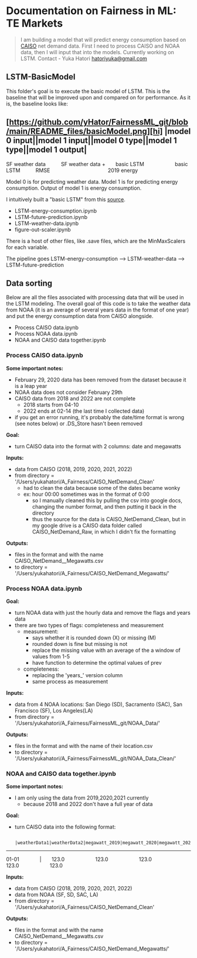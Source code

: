 # Documentation on Fairness in ML: TE Markets
> I am building a model that will predict energy consumption based on [CAISO][CAISO_Page] net demand data.
> First I need to process CAISO and NOAA data, then I will input that into the models. 
> Currently working on LSTM. 
> Contact - Yuka Hatori hatoriyuka@gmail.com

## LSTM-BasicModel
This folder's goal is to execute the basic model of LSTM. This is the baseline that will be improved upon and compared on for performance. As it is, the baseline looks like:

[https://github.com/yHator/FairnessML_git/blob/main/README_files/basicModel.png][hi]
    |model 0 input||model 1 input||model 0 type||model 1 type||model 1 output|
---
SF weather data&emsp;&emsp;&emsp;SF weather data +&emsp;&emsp;basic LSTM&emsp;&emsp;&emsp;&emsp;&emsp;&emsp;basic LSTM&emsp;&emsp;&emsp;RMSE
&emsp;&emsp;&emsp;&emsp;&emsp;&emsp;&emsp;&emsp;&emsp;&emsp;&emsp;2019 energy 

Model 0 is for predicting weather data. Model 1 is for predicting energy consumption. Output of model 1 is energy consumption. 

I intuitively built a "basic LSTM" from this [source][BasicLSTM].

- LSTM-energy-consumption.ipynb
- LSTM-future-prediction.ipynb
- LSTM-weather-data.ipynb
- figure-out-scaler.ipynb

There is a host of other files, like .save files, which are the MinMaxScalers for each variable. 

The pipeline goes LSTM-energy-consumption --> LSTM-weather-data --> LSTM-future-prediction

## Data sorting
Below are all the files associated with processing data that will be used in the LSTM modeling.
The overall goal of this code is to take the weather data from NOAA (it is an average of several years data in the format of one year) and put the energy consumption data from CAISO alongside. 
- Process CAISO data.ipynb
- Process NOAA data.ipynb
- NOAA and CAISO data together.ipynb

### Process CAISO data.ipynb ###
**Some important notes:**
- February 29, 2020 data has been removed from the dataset because it is a leap year
- NOAA data does not consider February 29th
- CAISO data from 2018 and 2022 are not complete
  - 2018 starts from 04-10
  - 2022 ends at 02-14 (the last time I collected data)
- if you get an error running, it's probably the date/time format is wrong (see notes below) or .DS_Store hasn't been removed

**Goal:**
- turn CAISO data into the format with 2 columns: date and megawatts

**Inputs:**
- data from CAISO (2018, 2019, 2020, 2021, 2022)
- from directory = '/Users/yukahatori/A_Fairness/CAISO_NetDemand_Clean'
  - had to clean the data because some of the dates became wonky
  - ex: hour 00:00 sometimes was in the format of 0:00
    - so I manually cleaned this by pulling the csv into google docs, changing the number format, and then putting it back in the directory
    - thus the source for the data is CAISO_NetDemand_Clean, but in my google drive is a CAISO data folder called CAISO_NetDemand_Raw, in which I didn't fix the formatting

**Outputs:**
- files in the format and with the name CAISO_NetDemand_<date>_Megawatts.csv
- to directory = '/Users/yukahatori/A_Fairness/CAISO_NetDemand_Megawatts/'

### Process NOAA data.ipynb ###
**Goal:**
- turn NOAA data with just the hourly data and remove the flags and years data
- there are two types of flags: completeness and measurement
  - measurement:
    - says whether it is rounded down (X) or missing (M)
    - rounded down is fine but missing is not
    - replace the missing value with an average of the a window of values from 1-5
    - have function to determine the optimal values of prev 
  - completeness:
    - replacing the 'years_' version column
    - same process as measurement

**Inputs:**
- data from 4 NOAA locations: San Diego (SD), Sacramento (SAC), San Francisco (SF), Los Angeles(LA)
- from directory = '/Users/yukahatori/A_Fairness/FairnessML_git/NOAA_Data/'

**Outputs:**
- files in the format and with the name of their location.csv
- to directory = '/Users/yukahatori/A_Fairness/FairnessML_git/NOAA_Data_Clean/'

### NOAA and CAISO data together.ipynb ###
**Some important notes:**
- I am only using the data from 2019,2020,2021 currently
  - because 2018 and 2022 don't have a full year of data

**Goal:**
- turn CAISO data into the following format:
    
        |weatherData1|weatherData2|megawatt_2019|megawatt_2020|megawatt_2021|
---------------------------------------------------------------------------------
01-01&emsp;&emsp;&emsp;&emsp;|&emsp;&emsp;123.0&emsp;&emsp;&emsp;&emsp;&emsp;&emsp;123.0&emsp;&emsp;&emsp;&emsp;&emsp;&emsp;123.0&emsp;&emsp;&emsp;&emsp;&emsp;&emsp;123.0&emsp;&emsp;&emsp;&emsp;&emsp;&emsp;123.0

**Inputs:**
- data from CAISO (2018, 2019, 2020, 2021, 2022)
- data from NOAA (SF, SD, SAC, LA)
- from directory = '/Users/yukahatori/A_Fairness/CAISO_NetDemand_Clean'

**Outputs:**
- files in the format and with the name CAISO_NetDemand_<date>_Megawatts.csv
- to directory = '/Users/yukahatori/A_Fairness/CAISO_NetDemand_Megawatts/'


[//]: # (These are reference links used in the body of this note and get stripped out when the markdown processor does its job. There is no need to format nicely because it shouldn't be seen. Thanks SO - http://stackoverflow.com/questions/4823468/store-comments-in-markdown-syntax)

   [CAISO_Page]: <https://www.caiso.com/TodaysOutlook/Pages/default.aspx>
   [BasicLSTM]: <https://towardsdatascience.com/17-rules-of-thumb-for-building-a-neural-network-93356f9930af>


